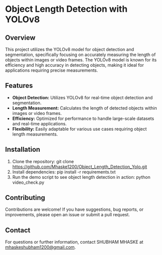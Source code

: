 # Object Length Detection with YOLOv8

## Overview
This project utilizes the YOLOv8 model for object detection and segmentation, specifically focusing on accurately measuring the length of objects within images or video frames. The YOLOv8 model is known for its efficiency and high accuracy in detecting objects, making it ideal for applications requiring precise measurements.

## Features
- **Object Detection:** Utilizes YOLOv8 for real-time object detection and segmentation.
- **Length Measurement:** Calculates the length of detected objects within images or video frames.
- **Efficiency:** Optimized for performance to handle large-scale datasets and real-time applications.
- **Flexibility:** Easily adaptable for various use cases requiring object length measurements.

## Installation
1. Clone the repository: git clone https://github.com/Mhaske1200/Object_Length_Detection_Yolo.git
2. Install dependencies: pip install -r requirements.txt
3. Run the demo script to see object length detection in action: python video_check.py

## Contributing
Contributions are welcome! If you have suggestions, bug reports, or improvements, please open an issue or submit a pull request.

## Contact
For questions or further information, contact SHUBHAM MHASKE at mhaskeshubham1200@gmail.com.



